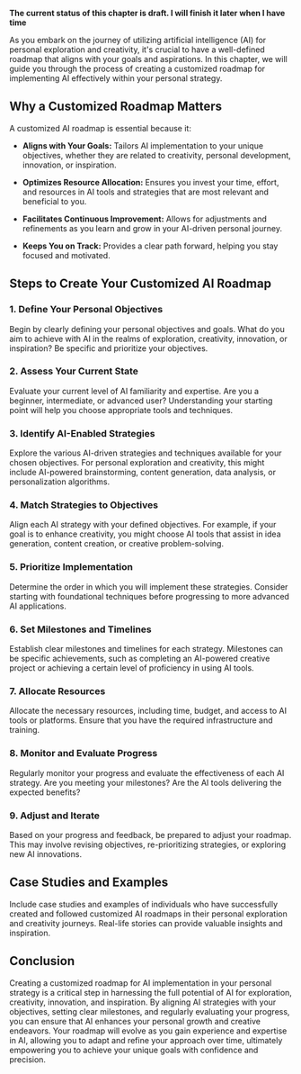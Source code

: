 **The current status of this chapter is draft. I will finish it later when I have time**

As you embark on the journey of utilizing artificial intelligence (AI) for personal exploration and creativity, it's crucial to have a well-defined roadmap that aligns with your goals and aspirations. In this chapter, we will guide you through the process of creating a customized roadmap for implementing AI effectively within your personal strategy.

**Why a Customized Roadmap Matters**
------------------------------------

A customized AI roadmap is essential because it:

* **Aligns with Your Goals:** Tailors AI implementation to your unique objectives, whether they are related to creativity, personal development, innovation, or inspiration.

* **Optimizes Resource Allocation:** Ensures you invest your time, effort, and resources in AI tools and strategies that are most relevant and beneficial to you.

* **Facilitates Continuous Improvement:** Allows for adjustments and refinements as you learn and grow in your AI-driven personal journey.

* **Keeps You on Track:** Provides a clear path forward, helping you stay focused and motivated.

**Steps to Create Your Customized AI Roadmap**
----------------------------------------------

### **1. Define Your Personal Objectives**

Begin by clearly defining your personal objectives and goals. What do you aim to achieve with AI in the realms of exploration, creativity, innovation, or inspiration? Be specific and prioritize your objectives.

### **2. Assess Your Current State**

Evaluate your current level of AI familiarity and expertise. Are you a beginner, intermediate, or advanced user? Understanding your starting point will help you choose appropriate tools and techniques.

### **3. Identify AI-Enabled Strategies**

Explore the various AI-driven strategies and techniques available for your chosen objectives. For personal exploration and creativity, this might include AI-powered brainstorming, content generation, data analysis, or personalization algorithms.

### **4. Match Strategies to Objectives**

Align each AI strategy with your defined objectives. For example, if your goal is to enhance creativity, you might choose AI tools that assist in idea generation, content creation, or creative problem-solving.

### **5. Prioritize Implementation**

Determine the order in which you will implement these strategies. Consider starting with foundational techniques before progressing to more advanced AI applications.

### **6. Set Milestones and Timelines**

Establish clear milestones and timelines for each strategy. Milestones can be specific achievements, such as completing an AI-powered creative project or achieving a certain level of proficiency in using AI tools.

### **7. Allocate Resources**

Allocate the necessary resources, including time, budget, and access to AI tools or platforms. Ensure that you have the required infrastructure and training.

### **8. Monitor and Evaluate Progress**

Regularly monitor your progress and evaluate the effectiveness of each AI strategy. Are you meeting your milestones? Are the AI tools delivering the expected benefits?

### **9. Adjust and Iterate**

Based on your progress and feedback, be prepared to adjust your roadmap. This may involve revising objectives, re-prioritizing strategies, or exploring new AI innovations.

**Case Studies and Examples**
-----------------------------

Include case studies and examples of individuals who have successfully created and followed customized AI roadmaps in their personal exploration and creativity journeys. Real-life stories can provide valuable insights and inspiration.

**Conclusion**
--------------

Creating a customized roadmap for AI implementation in your personal strategy is a critical step in harnessing the full potential of AI for exploration, creativity, innovation, and inspiration. By aligning AI strategies with your objectives, setting clear milestones, and regularly evaluating your progress, you can ensure that AI enhances your personal growth and creative endeavors. Your roadmap will evolve as you gain experience and expertise in AI, allowing you to adapt and refine your approach over time, ultimately empowering you to achieve your unique goals with confidence and precision.
